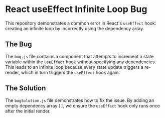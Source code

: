 # React useEffect Infinite Loop Bug

This repository demonstrates a common error in React's `useEffect` hook: creating an infinite loop by incorrectly using the dependency array.

## The Bug

The `bug.js` file contains a component that attempts to increment a state variable within the `useEffect` hook without specifying any dependencies. This leads to an infinite loop because every state update triggers a re-render, which in turn triggers the `useEffect` hook again.

## The Solution

The `bugSolution.js` file demonstrates how to fix the issue. By adding an empty dependency array `[]`, we ensure the `useEffect` hook only runs once after the initial render.